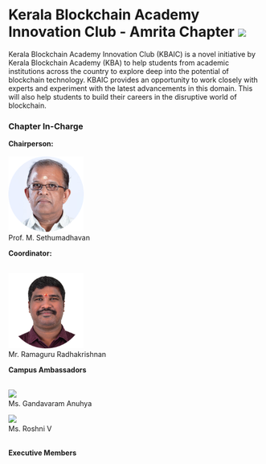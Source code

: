 # Kerala Blockchain Academy Innovation Club - Amrita Chapter ![](https://img.shields.io/badge/-Live-brightgreen)

Kerala Blockchain Academy Innovation Club (KBAIC) is a novel initiative by Kerala Blockchain Academy (KBA) to help students from academic institutions across the country to explore deep into the potential of blockchain technology. KBAIC provides an opportunity to work closely with experts and experiment with the latest advancements in this domain. This will also help students to build their careers in the disruptive world of blockchain.

### Chapter In-Charge 

**Chairperson:** <br/><br/>
<img src="https://raw.githubusercontent.com/Amrita-TIFAC-Cyber-Blockchain/CS-RAM/main/Assets/Faculties/MS.jpg" width="150"> <br/>Prof. M. Sethumadhavan <br/>

**Coordinator:** <br/> <br/>

<img src="https://raw.githubusercontent.com/Amrita-TIFAC-Cyber-Blockchain/CS-RAM/main/Assets/Faculties/RR.jpg"  width="150"> <br/> Mr. Ramaguru Radhakrishnan <br/>

**Campus Ambassadors** <br/> <br/>

<img src="https://ramagururadhakrishnan.github.io/Team/Team/20CYS/Anu.png" width="150"> <br/> Ms. Gandavaram Anuhya <br/>

<img src="https://ramagururadhakrishnan.github.io/Team/Team/21CYS/Roshni_V.png" width="150"> <br/> Ms. Roshni V <br/><br/>

**Executive Members** <br/> <br/>


